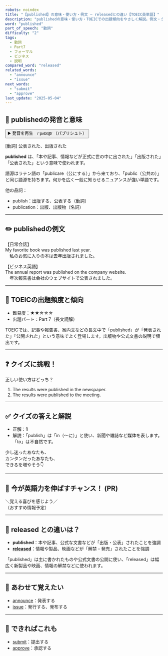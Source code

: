 ```yaml
---
robots: noindex
title: "【published】の意味・使い方・例文 ― releasedとの違い【TOEIC英単語】"
description: "publishedの意味・使い方・TOEICでの出題傾向をやさしく解説。例文・クイズ付きでreleasedとの違いもわかりやすく学べます。"
word: "published"
part_of_speech: "動詞"
difficulty: "2"
tags:
  - 動詞
  - Part7
  - フォーマル
  - ビジネス
  - 説明
compared_word: "released"
related_words:
  - "announce"
  - "issue"
next_words:
  - "submit"
  - "approve"
last_update: "2025-05-04"
---
```


## 🔰 publishedの発音と意味

<button class="play-audio" onclick="playTTS('published')">
  <span class="play-audio-main">
    ▶️ 発音を再生　/ˈpʌblɪʃt/
  </span>
  <span class="play-audio-sub">
    （パブリシュト）
  </span>
</button>

[動詞] 公表された、出版された

**published** は、「本や記事、情報などが正式に世の中に出された」「出版された」「公表された」という意味で使われます。

語源はラテン語の「publicare（公にする）」から来ており、「public（公共の）」と同じ語源を持ちます。何かを広く一般に知らせるニュアンスが強い単語です。

他の品詞：  
- publish：出版する、公表する（動詞）
- publication：出版、出版物（名詞）

---

## ✏️ publishedの例文

【日常会話】  
My favorite book was published last year.  
　私のお気に入りの本は去年出版されました。

【ビジネス英語】  
The annual report was published on the company website.  
　年次報告書は会社のウェブサイトで公表されました。

---

## 🎯 TOEICの出題頻度と傾向

- 難易度：★★☆☆☆
- 出題パート：Part 7（長文読解）

TOEICでは、記事や報告書、案内文などの長文中で「published」が「発表された」「公開された」という意味でよく登場します。出版物や公式文書の説明で頻出です。

---

## ❓ クイズに挑戦！

正しい使い方はどっち？

1. The results were published in the newspaper.  
2. The results were published to the meeting.

---

## ✅ クイズの答えと解説

- 正解：**1**
- 解説：「publish」は「in（〜に）」と使い、新聞や雑誌など媒体を表します。「to」は不自然です。

少し迷ったあなたも、  
カンタンだったあなたも、  
できるを増やそう👇️

---

## 🚀 今が英語力を伸ばすチャンス！ (PR)

<div class="info-center">
＼覚える喜びを感じよう／<br>  
（おすすめ情報予定）
</div>

---

## 🤔  released との違いは？

- **published**：本や記事、公式な文書などが「出版・公表」されたことを強調
- **[released](/word/released/)**：情報や製品、映画などが「解禁・発売」されたことを強調

「published」は主に書かれたものや公式文書の公開に使い、「released」は幅広く新製品や映画、情報の解禁などに使われます。

---

## 🧩 あわせて覚えたい

- [announce](/word/announce/)：発表する
- [issue](/word/issue/)：発行する、発布する

---

## 📖 できればこれも

- [submit](/word/submit/)：提出する
- [approve](/word/approve/)：承認する

<!-- cvid: aid24_bid42 -->
